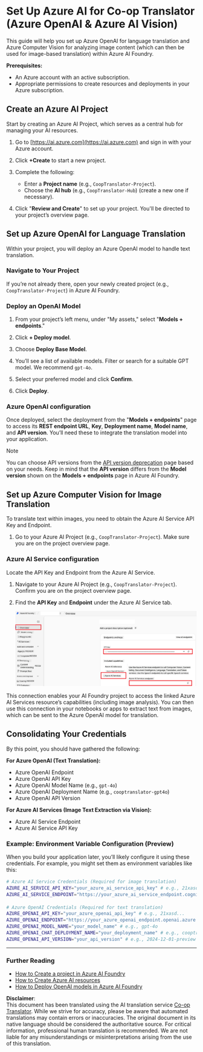 <!--
CO_OP_TRANSLATOR_METADATA:
{
  "original_hash": "b58d7c3cb4210697a073d20eb3064945",
  "translation_date": "2025-06-12T11:44:40+00:00",
  "source_file": "getting_started/set-up-azure-ai.md",
  "language_code": "en"
}
-->
# Set Up Azure AI for Co-op Translator (Azure OpenAI & Azure AI Vision)

This guide will help you set up Azure OpenAI for language translation and Azure Computer Vision for analyzing image content (which can then be used for image-based translation) within Azure AI Foundry.

**Prerequisites:**
- An Azure account with an active subscription.
- Appropriate permissions to create resources and deployments in your Azure subscription.

## Create an Azure AI Project

Start by creating an Azure AI Project, which serves as a central hub for managing your AI resources.

1. Go to [https://ai.azure.com](https://ai.azure.com) and sign in with your Azure account.

1. Click **+Create** to start a new project.

1. Complete the following:
   - Enter a **Project name** (e.g., `CoopTranslator-Project`).
   - Choose the **AI hub** (e.g., `CoopTranslator-Hub`) (create a new one if necessary).

1. Click "**Review and Create**" to set up your project. You'll be directed to your project’s overview page.

## Set up Azure OpenAI for Language Translation

Within your project, you will deploy an Azure OpenAI model to handle text translation.

### Navigate to Your Project

If you’re not already there, open your newly created project (e.g., `CoopTranslator-Project`) in Azure AI Foundry.

### Deploy an OpenAI Model

1. From your project’s left menu, under "My assets," select "**Models + endpoints**."

1. Click **+ Deploy model**.

1. Choose **Deploy Base Model**.

1. You’ll see a list of available models. Filter or search for a suitable GPT model. We recommend `gpt-4o`.

1. Select your preferred model and click **Confirm**.

1. Click **Deploy**.

### Azure OpenAI configuration

Once deployed, select the deployment from the "**Models + endpoints**" page to access its **REST endpoint URL**, **Key**, **Deployment name**, **Model name**, and **API version**. You’ll need these to integrate the translation model into your application.

> [!NOTE]
> You can choose API versions from the [API version deprecation](https://learn.microsoft.com/azure/ai-services/openai/api-version-deprecation) page based on your needs. Keep in mind that the **API version** differs from the **Model version** shown on the **Models + endpoints** page in Azure AI Foundry.

## Set up Azure Computer Vision for Image Translation

To translate text within images, you need to obtain the Azure AI Service API Key and Endpoint.

1. Go to your Azure AI Project (e.g., `CoopTranslator-Project`). Make sure you are on the project overview page.

### Azure AI Service configuration

Locate the API Key and Endpoint from the Azure AI Service.

1. Navigate to your Azure AI Project (e.g., `CoopTranslator-Project`). Confirm you are on the project overview page.

1. Find the **API Key** and **Endpoint** under the Azure AI Service tab.

    ![Find API Key and Endpoint](../../../translated_images/find-azure-ai-info.60f8299be786dd67e61e2c79b4b9ea1f7694e6c0923f17a90bc6abf9d5f1dbd7.en.png)

This connection enables your AI Foundry project to access the linked Azure AI Services resource’s capabilities (including image analysis). You can then use this connection in your notebooks or apps to extract text from images, which can be sent to the Azure OpenAI model for translation.

## Consolidating Your Credentials

By this point, you should have gathered the following:

**For Azure OpenAI (Text Translation):**
- Azure OpenAI Endpoint
- Azure OpenAI API Key
- Azure OpenAI Model Name (e.g., `gpt-4o`)
- Azure OpenAI Deployment Name (e.g., `cooptranslator-gpt4o`)
- Azure OpenAI API Version

**For Azure AI Services (Image Text Extraction via Vision):**
- Azure AI Service Endpoint
- Azure AI Service API Key

### Example: Environment Variable Configuration (Preview)

When you build your application later, you’ll likely configure it using these credentials. For example, you might set them as environment variables like this:

```bash
# Azure AI Service Credentials (Required for image translation)
AZURE_AI_SERVICE_API_KEY="your_azure_ai_service_api_key" # e.g., 21xasd...
AZURE_AI_SERVICE_ENDPOINT="https://your_azure_ai_service_endpoint.cognitiveservices.azure.com/"

# Azure OpenAI Credentials (Required for text translation)
AZURE_OPENAI_API_KEY="your_azure_openai_api_key" # e.g., 21xasd...
AZURE_OPENAI_ENDPOINT="https://your_azure_openai_endpoint.openai.azure.com/"
AZURE_OPENAI_MODEL_NAME="your_model_name" # e.g., gpt-4o
AZURE_OPENAI_CHAT_DEPLOYMENT_NAME="your_deployment_name" # e.g., cooptranslator-gpt4o
AZURE_OPENAI_API_VERSION="your_api_version" # e.g., 2024-12-01-preview
```

---

### Further Reading

- [How to Create a project in Azure AI Foundry](https://learn.microsoft.com/azure/ai-foundry/how-to/create-projects?tabs=ai-studio)
- [How to Create Azure AI resources](https://learn.microsoft.com/azure/ai-foundry/how-to/create-azure-ai-resource?tabs=portal)
- [How to Deploy OpenAI models in Azure AI Foundry](https://learn.microsoft.com/en-us/azure/ai-foundry/how-to/deploy-models-openai)

**Disclaimer**:  
This document has been translated using the AI translation service [Co-op Translator](https://github.com/Azure/co-op-translator). While we strive for accuracy, please be aware that automated translations may contain errors or inaccuracies. The original document in its native language should be considered the authoritative source. For critical information, professional human translation is recommended. We are not liable for any misunderstandings or misinterpretations arising from the use of this translation.